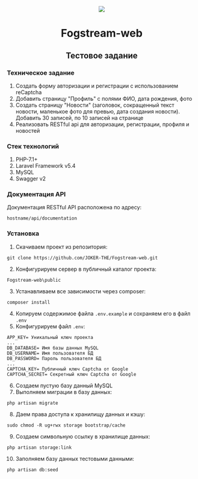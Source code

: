 <p align="center">
	<img src="https://laravel.com/assets/img/components/logo-laravel.svg">
	<h1 align="center">Fogstream-web</h1>
    <h2 align="center">Тестовое задание</h2>
</p>


### Техническое задание

1. Создать форму авторизации и регистрации с использованием reCaptcha 
2. Добавить страницу "Профиль" с полями ФИО, дата рождения, фото 
3. Создать страницу "Новости" (заголовок, сокращенный текст новости, маленькое фото для превью, дата создания новости). Добавить 30 записей, по 10 записей на странице
4. Реализовать RESTful api для авторизации, регистрации, профиля и новостей

### Стек технологий

1. PHP-7.1+
2. Laravel Framework v5.4
3. MySQL
4. Swagger v2

### Документация API

Документация RESTful API расположена по адресу:
```
hostname/api/documentation
```

### Установка

1. Скачиваем проект из репозитория:
```
git clone https://github.com/JOKER-THE/Fogstream-web.git
```
2. Конфигурируем сервер в публичный каталог проекта:
```
Fogstream-web\public
```
3. Устанавливаем все зависимости через composer:
```
composer install
```
4. Копируем содержимое файла ```.env.example``` и сохраняем его в файл ```.env```
5. Конфигурируем файл ```.env```:
```
APP_KEY= Уникальный ключ проекта
...
DB_DATABASE= Имя базы данных MySQL
DB_USERNAME= Имя пользователя БД
DB_PASSWORD= Пароль пользователя БД
...
CAPTCHA_KEY= Публичный ключ Captcha от Google
CAPTCHA_SECRET= Секретный ключ Captcha от Google
```
6. Создаем пустую базу данный MySQL
7. Выполняем миграции в базу данных:
```
php artisan migrate
```
8. Даем права доступа к хранилищу данных и кэшу:
```
sudo chmod -R ug+rwx storage bootstrap/cache
```
9. Создаем символьную ссылку в хранилище данных:
```
php artisan storage:link
```
10. Заполняем базу данных тестовыми данными:
```
php artisan db:seed
```